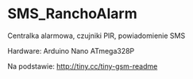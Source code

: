 # SMS_RanchoAlarm

Centralka alarmowa, czujniki PIR, powiadomienie SMS

Hardware: Arduino Nano ATmega328P

Na podstawie: http://tiny.cc/tiny-gsm-readme
